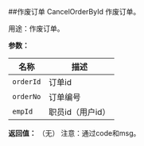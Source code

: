 ﻿##作废订单 CancelOrderById
作废订单。

用途：作废订单。

**参数：**

名称 |  描述
------| ------
`orderId` | 订单id
`orderNo` | 订单编号
`empId` | 职员id（用户id）


**返回值：**
（无）
注意：通过code和msg。

